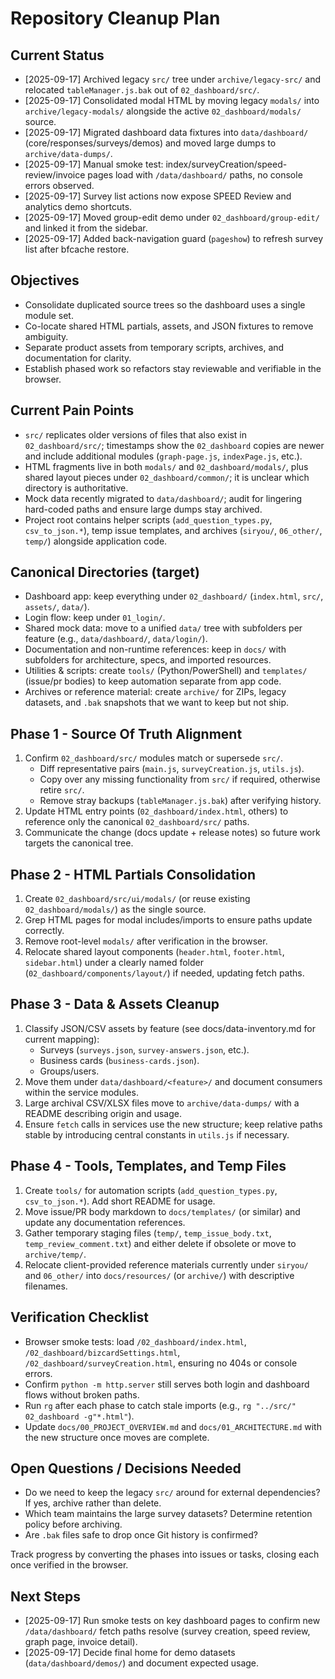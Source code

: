 # Repository Cleanup Plan

## Current Status
- [2025-09-17] Archived legacy `src/` tree under `archive/legacy-src/` and relocated `tableManager.js.bak` out of `02_dashboard/src/`.
- [2025-09-17] Consolidated modal HTML by moving legacy `modals/` into `archive/legacy-modals/` alongside the active `02_dashboard/modals/` source.
- [2025-09-17] Migrated dashboard data fixtures into `data/dashboard/` (core/responses/surveys/demos) and moved large dumps to `archive/data-dumps/`.
- [2025-09-17] Manual smoke test: index/surveyCreation/speed-review/invoice pages load with `/data/dashboard/` paths, no console errors observed.
- [2025-09-17] Survey list actions now expose SPEED Review and analytics demo shortcuts.
- [2025-09-17] Moved group-edit demo under `02_dashboard/group-edit/` and linked it from the sidebar.
- [2025-09-17] Added back-navigation guard (`pageshow`) to refresh survey list after bfcache restore.

## Objectives
- Consolidate duplicated source trees so the dashboard uses a single module set.
- Co-locate shared HTML partials, assets, and JSON fixtures to remove ambiguity.
- Separate product assets from temporary scripts, archives, and documentation for clarity.
- Establish phased work so refactors stay reviewable and verifiable in the browser.

## Current Pain Points
- `src/` replicates older versions of files that also exist in `02_dashboard/src/`; timestamps show the `02_dashboard` copies are newer and include additional modules (`graph-page.js`, `indexPage.js`, etc.).
- HTML fragments live in both `modals/` and `02_dashboard/modals/`, plus shared layout pieces under `02_dashboard/common/`; it is unclear which directory is authoritative.
- Mock data recently migrated to `data/dashboard/`; audit for lingering hard-coded paths and ensure large dumps stay archived.
- Project root contains helper scripts (`add_question_types.py`, `csv_to_json.*`), temp issue templates, and archives (`siryou/`, `06_other/`, `temp/`) alongside application code.

## Canonical Directories (target)
- Dashboard app: keep everything under `02_dashboard/` (`index.html`, `src/`, `assets/`, `data/`).
- Login flow: keep under `01_login/`.
- Shared mock data: move to a unified `data/` tree with subfolders per feature (e.g., `data/dashboard/`, `data/login/`).
- Documentation and non-runtime references: keep in `docs/` with subfolders for architecture, specs, and imported resources.
- Utilities & scripts: create `tools/` (Python/PowerShell) and `templates/` (issue/pr bodies) to keep automation separate from app code.
- Archives or reference material: create `archive/` for ZIPs, legacy datasets, and `.bak` snapshots that we want to keep but not ship.

## Phase 1 - Source Of Truth Alignment
1. Confirm `02_dashboard/src/` modules match or supersede `src/`.
   - Diff representative pairs (`main.js`, `surveyCreation.js`, `utils.js`).
   - Copy over any missing functionality from `src/` if required, otherwise retire `src/`.
   - Remove stray backups (`tableManager.js.bak`) after verifying history.
2. Update HTML entry points (`02_dashboard/index.html`, others) to reference only the canonical `02_dashboard/src/` paths.
3. Communicate the change (docs update + release notes) so future work targets the canonical tree.

## Phase 2 - HTML Partials Consolidation
1. Create `02_dashboard/src/ui/modals/` (or reuse existing `02_dashboard/modals/`) as the single source.
2. Grep HTML pages for modal includes/imports to ensure paths update correctly.
3. Remove root-level `modals/` after verification in the browser.
4. Relocate shared layout components (`header.html`, `footer.html`, `sidebar.html`) under a clearly named folder (`02_dashboard/components/layout/`) if needed, updating fetch paths.

## Phase 3 - Data & Assets Cleanup
1. Classify JSON/CSV assets by feature (see docs/data-inventory.md for current mapping):
   - Surveys (`surveys.json`, `survey-answers.json`, etc.).
   - Business cards (`business-cards.json`).
   - Groups/users.
2. Move them under `data/dashboard/<feature>/` and document consumers within the service modules.
3. Large archival CSV/XLSX files move to `archive/data-dumps/` with a README describing origin and usage.
4. Ensure `fetch` calls in services use the new structure; keep relative paths stable by introducing central constants in `utils.js` if necessary.

## Phase 4 - Tools, Templates, and Temp Files
1. Create `tools/` for automation scripts (`add_question_types.py`, `csv_to_json.*`). Add short README for usage.
2. Move issue/PR body markdown to `docs/templates/` (or similar) and update any documentation references.
3. Gather temporary staging files (`temp/`, `temp_issue_body.txt`, `temp_review_comment.txt`) and either delete if obsolete or move to `archive/temp/`.
4. Relocate client-provided reference materials currently under `siryou/` and `06_other/` into `docs/resources/` (or `archive/`) with descriptive filenames.

## Verification Checklist
- Browser smoke tests: load `/02_dashboard/index.html`, `/02_dashboard/bizcardSettings.html`, `/02_dashboard/surveyCreation.html`, ensuring no 404s or console errors.
- Confirm `python -m http.server` still serves both login and dashboard flows without broken paths.
- Run `rg` after each phase to catch stale imports (e.g., `rg "../src/" 02_dashboard -g"*.html"`).
- Update `docs/00_PROJECT_OVERVIEW.md` and `docs/01_ARCHITECTURE.md` with the new structure once moves are complete.

## Open Questions / Decisions Needed
- Do we need to keep the legacy `src/` around for external dependencies? If yes, archive rather than delete.
- Which team maintains the large survey datasets? Determine retention policy before archiving.
- Are `.bak` files safe to drop once Git history is confirmed?

Track progress by converting the phases into issues or tasks, closing each once verified in the browser.


## Next Steps
- [2025-09-17] Run smoke tests on key dashboard pages to confirm new `/data/dashboard/` fetch paths resolve (survey creation, speed review, graph page, invoice detail).
- [2025-09-17] Decide final home for demo datasets (`data/dashboard/demos/`) and document expected usage.

